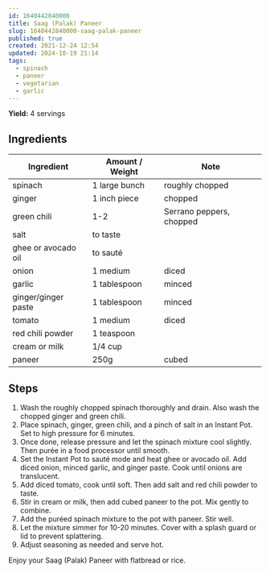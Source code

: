 ```yaml
---
id: 1640442840000
title: Saag (Palak) Paneer
slug: 1640442840000-saag-palak-paneer
published: true
created: 2021-12-24 12:54
updated: 2024-10-19 21:14
tags:
  - spinach
  - paneer
  - vegetarian
  - garlic
---
```


**Yield:** 4 servings

## Ingredients

| Ingredient          | Amount / Weight | Note                     |
| ------------------- | --------------- | ------------------------ |
| spinach             | 1 large bunch   | roughly chopped          |
| ginger              | 1 inch piece    | chopped                  |
| green chili         | 1-2             | Serrano peppers, chopped |
| salt                | to taste        |                          |
| ghee or avocado oil | to sauté        |                          |
| onion               | 1 medium        | diced                    |
| garlic              | 1 tablespoon    | minced                   |
| ginger/ginger paste | 1 tablespoon    | minced                   |
| tomato              | 1 medium        | diced                    |
| red chili powder    | 1 teaspoon      |                          |
| cream or milk       | 1/4 cup         |                          |
| paneer              | 250g            | cubed                    |

## Steps

1. Wash the roughly chopped spinach thoroughly and drain. Also wash the chopped ginger and green chili.
2. Place spinach, ginger, green chili, and a pinch of salt in an Instant Pot. Set to high pressure for 6 minutes.
3. Once done, release pressure and let the spinach mixture cool slightly. Then purée in a food processor until smooth.
4. Set the Instant Pot to sauté mode and heat ghee or avocado oil. Add diced onion, minced garlic, and ginger paste. Cook until onions are translucent.
5. Add diced tomato, cook until soft. Then add salt and red chili powder to taste.
6. Stir in cream or milk, then add cubed paneer to the pot. Mix gently to combine.
7. Add the puréed spinach mixture to the pot with paneer. Stir well.
8. Let the mixture simmer for 10-20 minutes. Cover with a splash guard or lid to prevent splattering.
9. Adjust seasoning as needed and serve hot.

Enjoy your Saag (Palak) Paneer with flatbread or rice.
